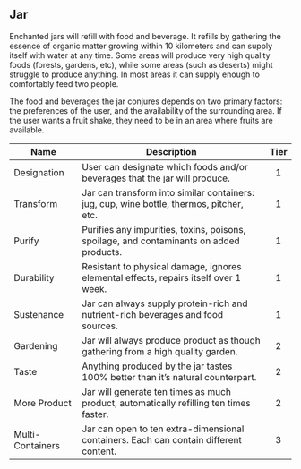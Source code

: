 ## Jar

Enchanted jars will refill with food and beverage. It refills by gathering the essence of organic matter growing within 10 kilometers and can supply itself with water at any time. Some areas will produce very high quality foods (forests, gardens, etc), while some areas (such as deserts) might struggle to produce anything. In most areas it can supply enough to comfortably feed two people.

The food and beverages the jar conjures depends on two primary factors: the preferences of the user, and the availability of the surrounding area. If the user wants a fruit shake, they need to be in an area where fruits are available.

 **Name**         | **Description**                                                                          | **Tier** 
------------------|------------------------------------------------------------------------------------------|:--------:
 Designation      | User can designate which foods and/or beverages that the jar will produce.               | 1        
 Transform        | Jar can transform into similar containers: jug, cup, wine bottle, thermos, pitcher, etc. | 1        
 Purify           | Purifies any impurities, toxins, poisons, spoilage, and contaminants on added products.  | 1        
 Durability       | Resistant to physical damage, ignores elemental effects, repairs itself over 1 week.     | 1        
 Sustenance       | Jar can always supply protein-rich and nutrient-rich beverages and food sources.         | 1        
 Gardening        | Jar will always produce product as though gathering from a high quality garden.          | 2        
 Taste            | Anything produced by the jar tastes 100% better than it’s natural counterpart.           | 2        
 More Product     | Jar will generate ten times as much product, automatically refilling ten times faster.   | 2        
 Multi-Containers | Jar can open to ten extra-dimensional containers. Each can contain different content.    | 3        

